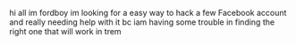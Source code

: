 hi all im fordboy im looking for a easy way to hack a few Facebook account and really needing help with it bc iam having some trouble in finding the right one that will work in trem
